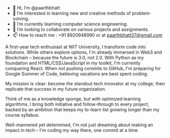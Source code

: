 - 👋 Hi, I’m @paarthbhatt
- 👀 I’m interested in learning new and creative methods of problem-solving.
- 🌱 I’m currently learning computer science engineering.
- 💞️ I’m looking to collaborate on various projects and assignments.
- 📫 How to reach me : +91 8920948990 or at paarthbhatt37@gmail.com

A first-year tech enthusiast at NIIT University, I transform code into solutions. While others explore options, I'm already immersed in Web3 and Blockchain – because the future is 3.0, not 2.0.
With Python as my foundation and HTML/CSS/JavaScript in my toolkit, I'm currently conquering React. When not pushing commits to GitHub, I'm preparing for Google Summer of Code, believing vacations are best spent coding.

My mission is clear: become the standout tech innovator at my college, then replicate that success in my future organization. 

Think of me as a knowledge sponge, but with optimized learning algorithms. I bring both initiative and follow-through to every project, backed by an ambition that keeps my to-learn list growing longer than my course syllabus. 

Well-mannered yet determined, I'm not just dreaming about making an impact in tech – I'm coding my way there, one commit at a time.


<!---
paarthbhatt/paarthbhatt is a ✨ special ✨ repository because its `README.md` (this file) appears on your GitHub profile.
You can click the Preview link to take a look at your changes.
--->
